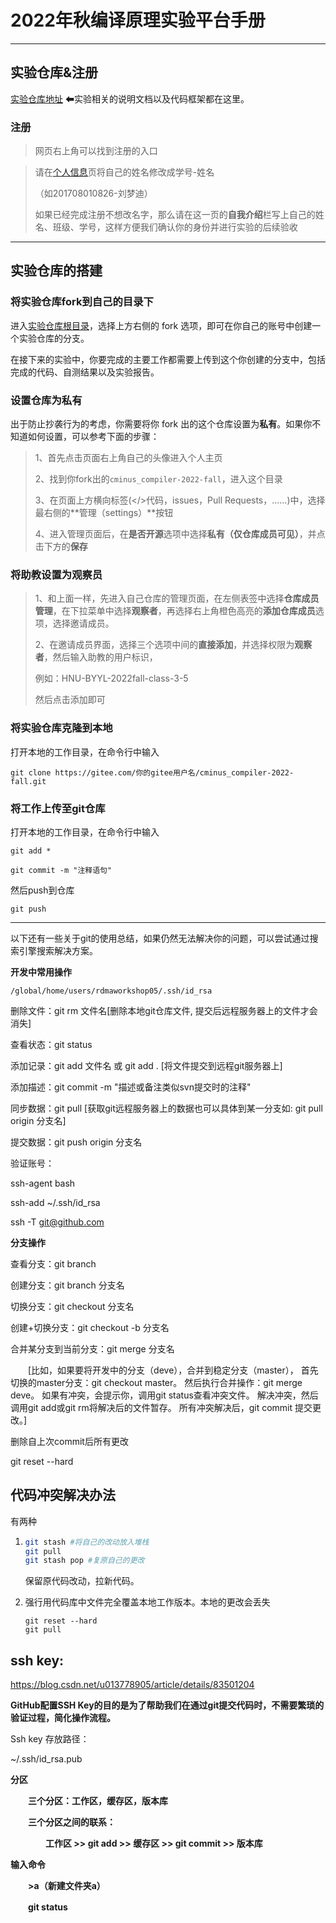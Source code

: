 
# 2022年秋编译原理实验平台手册
---
## 实验仓库&注册
[实验仓库地址](https://gitee.com/ConchL/cminus_compiler-2022-fall) ⬅实验相关的说明文档以及代码框架都在这里。

### 注册

>网页右上角可以找到注册的入口

>请在[个人信息](https://gitee.com/profile)页将自己的姓名修改成学号-姓名
>
>（如201708010826-刘梦迪）
>
>如果已经完成注册不想改名字，那么请在这一页的**自我介绍**栏写上自己的姓名、班级、学号，这样方便我们确认你的身份并进行实验的后续验收

---

## 实验仓库的搭建

### 将实验仓库fork到自己的目录下
进入[实验仓库根目录](https://gitee.com/ConchL/cminus_compiler-2022-fall)，选择上方右侧的 fork 选项，即可在你自己的账号中创建一个实验仓库的分支。

在接下来的实验中，你要完成的主要工作都需要上传到这个你创建的分支中，包括完成的代码、自测结果以及实验报告。

### 设置仓库为私有
出于防止抄袭行为的考虑，你需要将你 fork 出的这个仓库设置为**私有**。如果你不知道如何设置，可以参考下面的步骤：

> 1、首先点击页面右上角自己的头像进入个人主页
> 
> 2、找到你fork出的`cminus_compiler-2022-fall`，进入这个目录
>
> 3、在页面上方横向标签(\<\/\>代码，issues，Pull Requests，……)中，选择最右侧的**管理（settings）**按钮
> 
> 4、进入管理页面后，在**是否开源**选项中选择**私有（仅仓库成员可见）**，并点击下方的**保存**

### 将助教设置为观察员

> 1、和上面一样，先进入自己仓库的管理页面，在左侧表签中选择**仓库成员管理**，在下拉菜单中选择**观察者**，再选择右上角橙色高亮的**添加仓库成员**选项，选择邀请成员。
> 
> 2、在邀请成员界面，选择三个选项中间的**直接添加**，并选择权限为**观察者**，然后输入助教的用户标识，
> 
> 例如：HNU-BYYL-2022fall-class-3-5
> 
> 然后点击添加即可

### 将实验仓库克隆到本地

打开本地的工作目录，在命令行中输入

`git clone https://gitee.com/你的gitee用户名/cminus_compiler-2022-fall.git`

### 将工作上传至git仓库

打开本地的工作目录，在命令行中输入

`git add *`

`git commit -m "注释语句"`

然后push到仓库

`git push`

---

以下还有一些关于git的使用总结，如果仍然无法解决你的问题，可以尝试通过搜索引擎搜索解决方案。

**开发中常用操作**

```
/global/home/users/rdmaworkshop05/.ssh/id_rsa
```

删除文件：git rm 文件名[删除本地git仓库文件, 提交后远程服务器上的文件才会消失]

查看状态：git status

添加记录：git add 文件名 或 git add . [将文件提交到远程git服务器上]

添加描述：git commit -m "描述或备注类似svn提交时的注释"

同步数据：git pull [获取git远程服务器上的数据也可以具体到某一分支如: git pull origin 分支名]

提交数据：git push origin 分支名



验证账号：

ssh-agent bash

ssh-add ~/.ssh/id_rsa

ssh -T git@github.com



**分支操作**

查看分支：git branch

创建分支：git branch 分支名

切换分支：git checkout 分支名

创建+切换分支：git checkout -b 分支名

合并某分支到当前分支：git merge 分支名

　　[比如，如果要将开发中的分支（deve），合并到稳定分支（master），
   首先切换的master分支：git checkout master。
   然后执行合并操作：git merge deve。
   如果有冲突，会提示你，调用git status查看冲突文件。
   解决冲突，然后调用git add或git rm将解决后的文件暂存。
   所有冲突解决后，git commit 提交更改。]



删除自上次commit后所有更改

 git reset --hard 



## 代码冲突解决办法

有两种

1. ```sh
   git stash #将自己的改动放入堆栈
   git pull
   git stash pop #复原自己的更改
   ```

   保留原代码改动，拉新代码。

   
   
2. 强行用代码库中文件完全覆盖本地工作版本。本地的更改会丢失

   ```shell
   git reset --hard
   git pull
   ```

   



## ssh key:

https://blog.csdn.net/u013778905/article/details/83501204

**GitHub配置SSH Key的目的是为了帮助我们在通过git提交代码时，不需要繁琐的验证过程，简化操作流程。**

Ssh key 存放路径：

~/.ssh/id_rsa.pub



**分区**

　　**三个分区：工作区，缓存区，版本库**

　　**三个分区之间的联系：**

　　　　**工作区 >> git add >> 缓存区 >> git commit >> 版本库**

**输入命令**

　　**>a（新建文件夹a）**

　　**git status**
